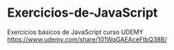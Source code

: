 # Exercicios-de-JavaScript
Exercicios básicos de JavaScript curso UDEMY 
https://www.udemy.com/share/101WqGAEAceFtbQ38B/
